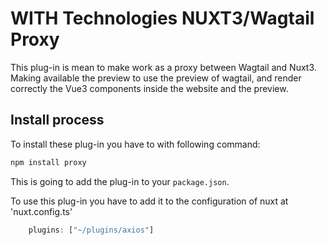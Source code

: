 # WITH Technologies NUXT3/Wagtail Proxy

This plug-in is mean to make work as a proxy between Wagtail
and Nuxt3. Making available the preview to use the preview of wagtail,
and render correctly the Vue3 components inside the website and the preview.

## Install process
To install these plug-in you have to with following command:

```bash
npm install proxy
```
This is going to add the plug-in to your `package.json`.

To use this plug-in you have to add it to the configuration of nuxt at 'nuxt.config.ts'
```javascript
    plugins: ["~/plugins/axios"]
```
